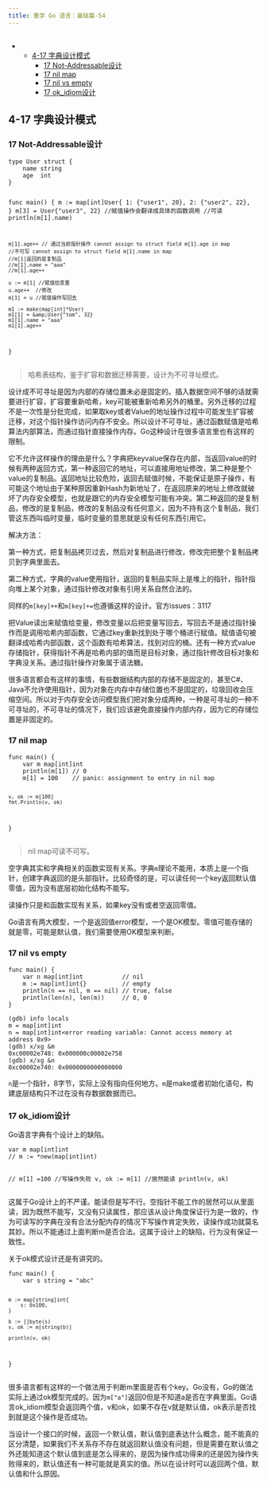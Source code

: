 ```yaml
---
title: 重学 Go 语言：基础篇-54
---
```

<article id="topicContainer" class="column_content"><h2 class="topic_title"></h2><div><p><div class="toc">
<ul>
<li><ul>
<li><a href="#417">4-17 字典设计模式</a><ul>
<li><a href="#17notaddressable">17 Not-Addressable设计</a></li>
<li><a href="#17nilmap">17 nil map</a></li>
<li><a href="#17nilvsempty">17 nil vs empty</a></li>
<li><a href="#17ok_idiom">17 ok_idiom设计</a></li>
</ul>
</li>
</ul>
</li>
</ul>
</div>
</p>
<h2 id="417">4-17 字典设计模式</h2>
<h3 id="17notaddressable">17 Not-Addressable设计</h3>
<pre><code class="go language-go">type User struct {
    name string
    age  int
}

func main() {
    m := map[int]User{
        1: {"user1", 20},
        2: {"user2", 22},
    }
    m[3] = User{"user3", 22} //赋值操作会翻译成具体的函数调用
    //可读
    println(m[1].name)

    m[1].age++ // 通过当前指针操作 cannot assign to struct field m[1].age in map
    //不可写 cannot assign to struct field m[1].name in map
    //m[1]返回的是复制品
    //m[1].name = "aaa"
    //m[1].age++

    u := m[1] //赋值给变量
    u.age++  //修改
    m[1] = u //赋值操作写回去

    m1 := make(map[int]*User)
    m1[1] = &amp;User{"tom", 32}
    m1[1].name = "aaa"
    m1[1].age++
}
</code></pre>
<blockquote>
  <p>哈希表结构，鉴于扩容和数据迁移需要，设计为不可寻址模式。</p>
</blockquote>
<p>设计成不可寻址是因为内部的存储位置未必是固定的。插入数据空间不够的话就需要进行扩容，扩容要重新哈希，key可能被重新哈希另外的桶里。另外迁移的过程不是一次性是分批完成，如果取key或者Value的地址操作过程中可能发生扩容被迁移，对这个指针操作访问内存不安全。所以设计不可寻址，通过函数赋值是哈希算法内部算法，而通过指针直接操作内存。Go这种设计在很多语言里也有这样的限制。</p>
<p>它不允许这样操作的理由是什么？字典把keyvalue保存在内部，当返回value的时候有两种返回方式，第一种返回它的地址，可以直接用地址修改，第二种是整个value的复制品。返回地址比较危险，返回去赋值时候，不能保证是原子操作，有可能这个地址由于某种原因重新Hash为新地址了，在返回原来的地址上修改就破坏了内存安全模型，也就是跟它的内存安全模型可能有冲突。第二种返回的是复制品，修改的是复制品，修改的复制品没有任何意义，因为不持有这个复制品，我们管这东西叫临时变量，临时变量的意思就是没有任何东西引用它。</p>
<p>解决方法：</p>
<p>第一种方式，把复制品拷贝过去，然后对复制品进行修改，修改完把整个复制品拷贝到字典里面去。</p>
<p>第二种方式，字典的value使用指针，返回的复制品实际上是堆上的指针，指针指向堆上某个对象，通过指针修改对象有引用关系自然合法的。</p>
<p>同样的<code>m[key]++</code>和<code>m[key]+=</code>也遵循这样的设计。官方issues：3117</p>
<p>把Value读出来赋值给变量，修改变量以后把变量写回去，写回去不是通过指针操作而是调用哈希内部函数，它通过key重新找到处于哪个桶进行赋值。赋值语句被翻译成哈希内部函数，这个函数有哈希算法，找到对应的桶。还有一种方式value存储指针，获得指针不再是哈希内部的值而是目标对象，通过指针修改目标对象和字典没关系。通过指针操作对象属于语法糖。</p>
<p>很多语言都会有这样的事情，有些数据结构内部的存储不是固定的，甚至C#、Java不允许使用指针，因为对象在内存中存储位置也不是固定的，垃圾回收会压缩空间。所以对于内存安全访问模型我们把对象分成两种，一种是可寻址的一种不可寻址的，不可寻址的情况下，我们应该避免直接操作内部内存，因为它的存储位置是非固定的。</p>
<h3 id="17nilmap">17 nil map</h3>
<pre><code class="go language-go">func main() {
    var m map[int]int
    println(m[1]) // 0
    m[1] = 100    // panic: assignment to entry in nil map

    v, ok := m[100]
    fmt.Println(v, ok)
}
</code></pre>
<blockquote>
  <p>nil map可读不可写。</p>
</blockquote>
<p>空字典其实和字典相关的函数实现有关系。字典<code>m</code>理论不能用，本质上是一个指针，创建字典返回的是头部指针。比较奇怪的是，可以读任何一个key返回默认值零值，因为没有底层初始化结构不能写。</p>
<p>读操作只是和函数实现有关系，如果key没有或者空返回零值。</p>
<p>Go语言有两大模型，一个是返回值error模型，一个是OK模型。零值可能存储的就是零，可能是默认值，我们需要使用OK模型来判断。</p>
<h3 id="17nilvsempty">17 nil vs empty</h3>
<pre><code class="go language-go">func main() {
    var n map[int]int           // nil
    m := map[int]int{}          // empty
    println(n == nil, m == nil) // true, false
    println(len(n), len(m))     // 0, 0
}
</code></pre>
<pre><code>(gdb) info locals
m = map[int]int
n = map[int]int&lt;error reading variable: Cannot access memory at address 0x9&gt;
(gdb) x/xg &amp;m
0xc00002e748: 0x000000c00002e758
(gdb) x/xg &amp;n
0xc00002e740: 0x0000000000000000
</code></pre>
<p><code>n</code>是一个指针，8字节，实际上没有指向任何地方。<code>m</code>是make或者初始化语句，构建底层结构只不过在没有存数据数据而已。</p>
<h3 id="17ok_idiom">17 ok_idiom设计</h3>
<p>Go语言字典有个设计上的缺陷。</p>
<pre><code class="go language-go">var m map[int]int
// m := *new(map[int]int)

// m[1] =100 //写操作失败
v, ok := m[1] //居然能读
println(v, ok)
</code></pre>
<p>这属于Go设计上的不严谨。能读但是写不行。空指针不能工作的居然可以从里面读，因为既然不能写，又没有只读属性，那应该从设计角度保证行为是一致的，作为可读写的字典在没有合法分配内存的情况下写操作肯定失败，读操作成功就莫名其妙。所以不能通过上面判断m是否合法。这属于设计上的缺陷，行为没有保证一致性。</p>
<p>关于ok模式设计还是有讲究的。</p>
<pre><code class="go language-go">func main() {
    var s string = "abc"

    m := map[string]int{
        s: 0x100,
    }

    b := []byte(s)
    v, ok := m[string(b)]

    println(v, ok)
}
</code></pre>
<p>很多语言都有这样的一个做法用于判断m里面是否有个key。Go没有，Go的做法实际上通过ok模型完成的。因为<code>m["a"]</code>返回0但是不知道a是否在字典里面。Go语言ok_idiom模型会返回两个值，v和ok，如果不存在v就是默认值，ok表示是否找到就是这个操作是否成功。</p>
<p>当设计一个接口的时候，返回一个默认值，默认值到底表达什么概念，能不能真的区分清楚，如果我们不关系存不存在就返回默认值没有问题，但是需要在默认值之外还能知道这个默认值到底是怎么得来的，是因为操作成功得来的还是因为操作失败得来的，默认值还有一种可能就是真实的值。所以在设计时可以返回两个值，默认值和什么原因。</p></div></article>